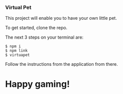 ### Virtual Pet

This project will enable you to have your own little pet.

To get started, clone the repo.

The next 3 steps on your terminal are:

```Shell
$ npm i
$ npm link
$ virtuapet
```

Follow the instructions from the application from there.

# Happy gaming!
